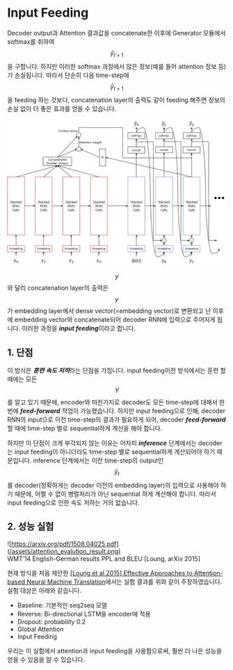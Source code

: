 # Input Feeding

Decoder output과 Attention 결과값을 concatenate한 이후에 Generator 모듈에서 softmax를 취하여 $$ \hat{y}_{t+1} $$을 구합니다. 하지만 이러한 softmax 과정에서 많은 정보(예를 들어 attention 정보 등)가 손실됩니다. 따라서 단순히 다음 time-step에 $$ \hat{y}_{t+1} $$을 feeding 하는 것보다, concatenation layer의 출력도 같이 feeding 해주면 정보의 손실 없이 더 좋은 효과를 얻을 수 있습니다.

![](/assets/seq2seq_with_attention_and_input_feeding.png)

$$ y $$와 달리 concatenation layer의 출력은 $$ y $$가 embedding layer에서 dense vector(=embedding vector)로 변환되고 난 이후에 embedding vector와 concatenate되어 decoder RNN에 입력으로 주어지게 됩니다. 이러한 과정을 ***input feeding***이라고 합니다.

## 1. 단점

이 방식은 ***훈련 속도 저하***라는 단점을 가집니다. input feeding이전 방식에서는 훈련 할 때에는 모든 $$ Y $$를 알고 있기 때문에, encoder와 마찬가지로 decoder도 모든 time-step에 대해서 한번에 ***feed-forward*** 작업이 가능했습니다. 하지만 input feeding으로 인해, decoder RNN의 input으로 이전 time-step의 결과가 필요하게 되어, decoder ***feed-forward*** 할 때에 time-step 별로 sequential하게 계산을 해야 합니다.

하지만 이 단점이 크게 부각되지 않는 이유는 어차피 ***inference*** 단계에서는 decoder는 input feeding이 아니더라도 time-step 별로 sequential하게 계산되어야 하기 때문입니다. inference 단계에서는 이전 time-step의 output인 $$ \hat{y}_t $$를 decoder(정확하게는 decoder 이전의 embedding layer)의 입력으로 사용해야 하기 때문에, 어쩔 수 없이 병렬처리가 아닌 sequential 하게 계산해야 합니다. 따라서 input feeding으로 인한 속도 저하는 거의 없습니다.

## 2. 성능 실험

![https://arxiv.org/pdf/1508.04025.pdf](/assets/attention_evalution_result.png)  
WMT’14 English-German results PPL and BLEU \[Loung, arXiv 2015\]

현재 방식을 처음 제안한 [\[Loung et al.2015\] Effective Approaches to Attention-based Neural Machine Translation](https://arxiv.org/pdf/1508.04025.pdf)에서는 실험 결과를 위와 같이 주장하였습니다. 실험 대상은 아래와 같습니다.

* Baseline: 기본적인 seq2seq 모델
* Reverse: Bi-directional LSTM을 encoder에 적용
* Dropout: probability 0.2
* Global Attention
* Input Feeding

우리는 이 실험에서 attention과 input feeding을 사용함으로써, 훨씬 더 나은 성능을 얻을 수 있음을 알 수 있습니다.

